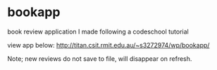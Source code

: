 # bookapp
book review application I made following a codeschool tutorial

view app below:
http://titan.csit.rmit.edu.au/~s3272974/wp/bookapp/

Note; new reviews do not save to file, will disappear on refresh. 
